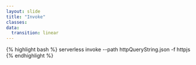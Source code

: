 ```yaml
---
layout: slide
title: "Invoke"
classes:
data:
  transition: linear
---
```



{% highlight bash %}
serverless invoke --path httpQueryString.json -f httpjs
{% endhighlight %}
